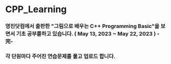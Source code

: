# CPP_Learning

### 영진닷컴에서 출판한 "그림으로 배우는 C++ Programming Basic"을 보면서 기초 공부를하고 있습니다. ( May 13, 2023 ~ May 22, 2023 ) -完-
### 각 단원마다 주어진 연습문제를 풀고 업로드 합니다.
